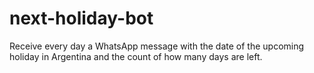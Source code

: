 # next-holiday-bot
Receive every day a WhatsApp message with the date of the upcoming holiday in Argentina and the count of how many days are left.
